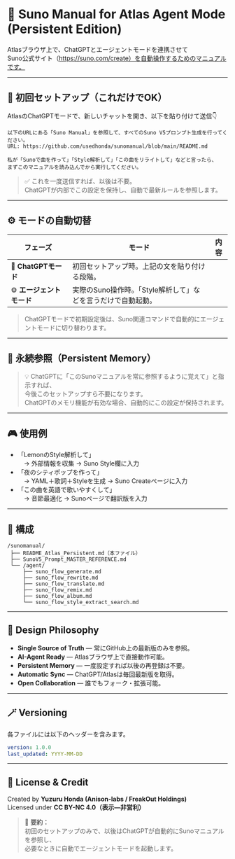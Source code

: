 # 🚀 Suno Manual for Atlas Agent Mode (Persistent Edition)

Atlasブラウザ上で、ChatGPTとエージェントモードを連携させて  
Suno公式サイト（https://suno.com/create）を自動操作するためのマニュアルです。

---

## 🧭 初回セットアップ（これだけでOK）

AtlasのChatGPTモードで、新しいチャットを開き、以下を貼り付けて送信👇

~~~text
以下のURLにある「Suno Manual」を参照して、すべてのSuno V5プロンプト生成を行ってください。  
URL: https://github.com/usedhonda/sunomanual/blob/main/README.md  

私が「Sunoで曲を作って」「Style解析して」「この曲をリライトして」などと言ったら、  
まずこのマニュアルを読み込んでから実行してください。
~~~

> ✅ これを一度送信すれば、以後は不要。  
> ChatGPTが内部でこの設定を保持し、自動で最新ルールを参照します。

---

## ⚙️ モードの自動切替

| フェーズ | モード | 内容 |
|-----------|--------|------|
| 💬 **ChatGPTモード** | 初回セットアップ時。上記の文を貼り付ける段階。 |
| ⚙️ **エージェントモード** | 実際のSuno操作時。「Style解析して」などを言うだけで自動起動。 |

> ChatGPTモードで初期設定後は、Suno関連コマンドで自動的にエージェントモードに切り替わります。

---

## 💾 永続参照（Persistent Memory）

> 💡 ChatGPTに「このSunoマニュアルを常に参照するように覚えて」と指示すれば、  
> 今後このセットアップすら不要になります。  
> ChatGPTのメモリ機能が有効な場合、自動的にこの設定が保持されます。

---

## 🎮 使用例

- 「LemonのStyle解析して」  
　→ 外部情報を収集 → Suno Style欄に入力  
- 「夜のシティポップを作って」  
　→ YAML＋歌詞＋Styleを生成 → Suno Createページに入力  
- 「この曲を英語で歌いやすくして」  
　→ 音節最適化 → Sunoページで翻訳版を入力  

---

## 📁 構成

```
/sunomanual/
 ├── README_Atlas_Persistent.md（本ファイル）
 ├── SunoV5_Prompt_MASTER_REFERENCE.md
 └── /agent/
     ├── suno_flow_generate.md
     ├── suno_flow_rewrite.md
     ├── suno_flow_translate.md
     ├── suno_flow_remix.md
     ├── suno_flow_album.md
     └── suno_flow_style_extract_search.md
```

---

## 🧠 Design Philosophy

- **Single Source of Truth** — 常にGitHub上の最新版のみを参照。  
- **AI-Agent Ready** — Atlasブラウザ上で直接動作可能。  
- **Persistent Memory** — 一度設定すれば以後の再登録は不要。  
- **Automatic Sync** — ChatGPT/Atlasは毎回最新版を取得。  
- **Open Collaboration** — 誰でもフォーク・拡張可能。

---

## 🪄 Versioning

各ファイルには以下のヘッダーを含みます。

```yaml
version: 1.0.0
last_updated: YYYY-MM-DD
```

---

## 📜 License & Credit

Created by **Yuzuru Honda (Anison-labs / FreakOut Holdings)**  
Licensed under **CC BY-NC 4.0（表示—非営利）**

> 🧭 **要約：**  
> 初回のセットアップのみで、以後はChatGPTが自動的にSunoマニュアルを参照し、  
> 必要なときに自動でエージェントモードを起動します。